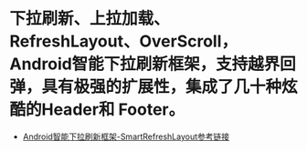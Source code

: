 
# 下拉刷新、上拉加载、RefreshLayout、OverScroll，Android智能下拉刷新框架，支持越界回弹，具有极强的扩展性，集成了几十种炫酷的Header和 Footer。
- [Android智能下拉刷新框架-SmartRefreshLayout参考链接](https://github.com/scwang90/SmartRefreshLayout)